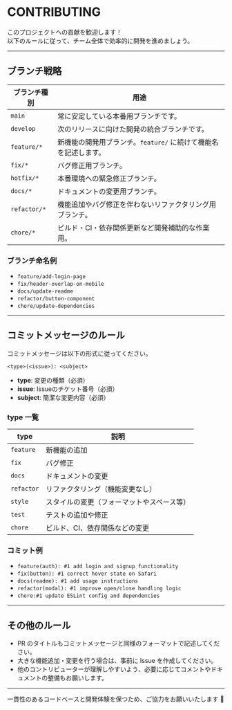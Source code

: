 # CONTRIBUTING

このプロジェクトへの貢献を歓迎します！  
以下のルールに従って、チーム全体で効率的に開発を進めましょう。

---

## ブランチ戦略

| ブランチ種別 | 用途 |
|--------------|------|
| `main`       | 常に安定している本番用ブランチです。 |
| `develop`    | 次のリリースに向けた開発の統合ブランチです。 |
| `feature/*`  | 新機能の開発用ブランチ。`feature/` に続けて機能名を記述します。 |
| `fix/*`      | バグ修正用ブランチ。 |
| `hotfix/*`   | 本番環境への緊急修正ブランチ。 |
| `docs/*`     | ドキュメントの変更用ブランチ。 |
| `refactor/*` | 機能追加やバグ修正を伴わないリファクタリング用ブランチ。 |
| `chore/*`    | ビルド・CI・依存関係更新など開発補助的な作業用。 |

### ブランチ命名例

- `feature/add-login-page`
- `fix/header-overlap-on-mobile`
- `docs/update-readme`
- `refactor/button-component`
- `chore/update-dependencies`

---

## コミットメッセージのルール

コミットメッセージは以下の形式に従ってください。

```
<type>(<issue>): <subject>
```

- **type**: 変更の種類（必須）
- **issue**: Issueのチケット番号（必須）
- **subject**: 簡潔な変更内容（必須）

### type 一覧

| type       | 説明 |
|------------|------|
| `feature`     | 新機能の追加 |
| `fix`      | バグ修正 |
| `docs`     | ドキュメントの変更 |
| `refactor` | リファクタリング（機能変更なし） |
| `style`    | スタイルの変更（フォーマットやスペース等） |
| `test`     | テストの追加や修正 |
| `chore`    | ビルド、CI、依存関係などの変更 |

### コミット例

- `feature(auth): #1 add login and signup functionality`
- `fix(button): #1 correct hover state on Safari`
- `docs(readme): #1 add usage instructions`
- `refactor(modal): #1 improve open/close handling logic`
- `chore:#1 update ESLint config and dependencies`

---

## その他のルール

- PR のタイトルもコミットメッセージと同様のフォーマットで記述してください。
- 大きな機能追加・変更を行う場合は、事前に Issue を作成してください。
- 他のコントリビューターが理解しやすいよう、必要に応じてコメントやドキュメントの整備もお願いします。

---

一貫性のあるコードベースと開発体験を保つため、ご協力をお願いいたします 🙏
